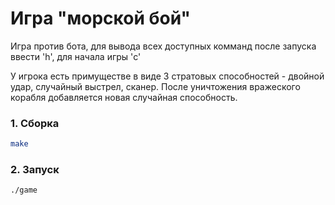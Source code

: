 # Игра "морской бой"

Игра против бота, для вывода всех доступных комманд после запуска ввести 'h', для начала игры 'c'

У игрока есть примуществе в виде 3 стратовых способностей - двойной удар, случайный выстрел, сканер. После уничтожения вражеского корабля добавляется новая случайная способность.

 
 ### **1. Сборка**  
 ```sh
make
```

 ### **2. Запуск**  
 ```sh
./game
```
